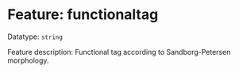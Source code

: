 # Feature: functionaltag

Datatype: `string`

Feature description: Functional tag according to Sandborg-Petersen morphology.
